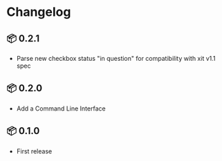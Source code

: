 # Changelog

## 📦 0.2.1

* Parse new checkbox status "in question" for compatibility with xit v1.1 spec

## 📦 0.2.0

* Add a Command Line Interface

## 📦 0.1.0

* First release
